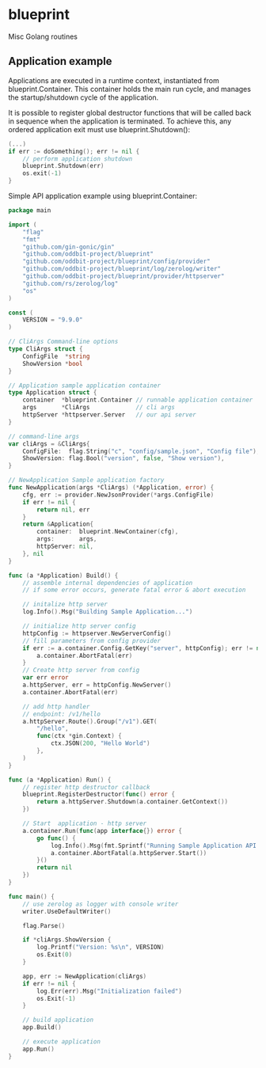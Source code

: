 # blueprint
Misc Golang routines


## Application example

Applications are executed in a runtime context, instantiated from blueprint.Container. This container holds the main
run cycle, and manages the startup/shutdown cycle of the application.

It is possible to register global destructor functions that will be called back in sequence when the application is
terminated. To achieve this, any ordered application exit must use blueprint.Shutdown():
```go
(...)
if err := doSomething(); err != nil {
	// perform application shutdown
	blueprint.Shutdown(err)
	os.exit(-1)
}
```

Simple API application example using blueprint.Container:

```go
package main

import (
	"flag"
	"fmt"
	"github.com/gin-gonic/gin"
	"github.com/oddbit-project/blueprint"
	"github.com/oddbit-project/blueprint/config/provider"
	"github.com/oddbit-project/blueprint/log/zerolog/writer"
	"github.com/oddbit-project/blueprint/provider/httpserver"
	"github.com/rs/zerolog/log"
	"os"
)

const (
	VERSION = "9.9.0"
)

// CliArgs Command-line options
type CliArgs struct {
	ConfigFile  *string
	ShowVersion *bool
}

// Application sample application container
type Application struct {
	container  *blueprint.Container // runnable application container
	args       *CliArgs             // cli args
	httpServer *httpserver.Server   // our api server
}

// command-line args
var cliArgs = &CliArgs{
	ConfigFile:  flag.String("c", "config/sample.json", "Config file"),
	ShowVersion: flag.Bool("version", false, "Show version"),
}

// NewApplication Sample application factory
func NewApplication(args *CliArgs) (*Application, error) {
	cfg, err := provider.NewJsonProvider(*args.ConfigFile)
	if err != nil {
		return nil, err
	}
	return &Application{
		container:  blueprint.NewContainer(cfg),
		args:       args,
		httpServer: nil,
	}, nil
}

func (a *Application) Build() {
	// assemble internal dependencies of application
	// if some error occurs, generate fatal error & abort execution

	// initalize http server
	log.Info().Msg("Building Sample Application...")

	// initialize http server config
	httpConfig := httpserver.NewServerConfig()
	// fill parameters from config provider
	if err := a.container.Config.GetKey("server", httpConfig); err != nil {
		a.container.AbortFatal(err)
	}
	// Create http server from config
	var err error
	a.httpServer, err = httpConfig.NewServer()
	a.container.AbortFatal(err)

	// add http handler
	// endpoint: /v1/hello
	a.httpServer.Route().Group("/v1").GET(
		"/hello",
		func(ctx *gin.Context) {
			ctx.JSON(200, "Hello World")
		},
	)
}

func (a *Application) Run() {
	// register http destructor callback
	blueprint.RegisterDestructor(func() error {
		return a.httpServer.Shutdown(a.container.GetContext())
	})

	// Start  application - http server
	a.container.Run(func(app interface{}) error {
		go func() {
			log.Info().Msg(fmt.Sprintf("Running Sample Application API at https://%s:%d/v1/hello", a.httpServer.Config.Host, a.httpServer.Config.Port))
			a.container.AbortFatal(a.httpServer.Start())
		}()
		return nil
	})
}

func main() {
	// use zerolog as logger with console writer
	writer.UseDefaultWriter()

	flag.Parse()

	if *cliArgs.ShowVersion {
		log.Printf("Version: %s\n", VERSION)
		os.Exit(0)
	}

	app, err := NewApplication(cliArgs)
	if err != nil {
		log.Err(err).Msg("Initialization failed")
		os.Exit(-1)
	}

	// build application
	app.Build()

	// execute application
	app.Run()
}
```